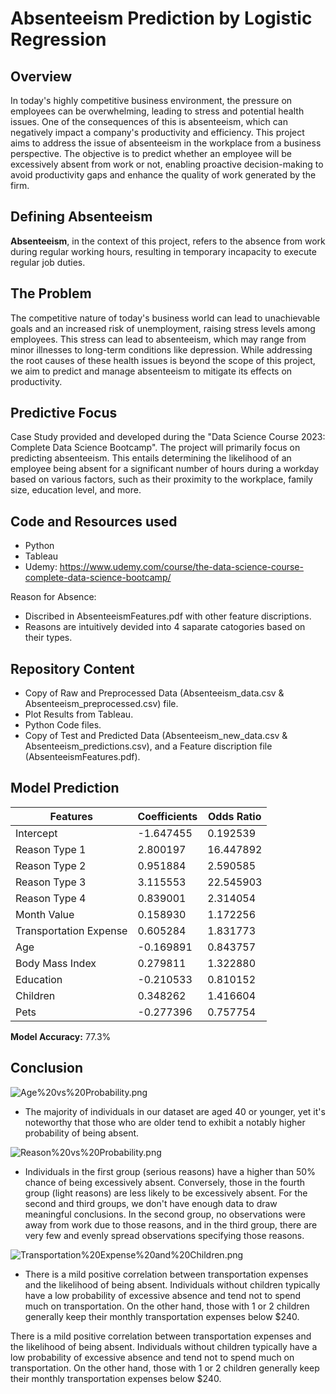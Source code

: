 # Absenteeism Prediction by Logistic Regression

## Overview

In today's highly competitive business environment, the pressure on employees can be overwhelming, leading to stress and potential health issues. One of the consequences of this is absenteeism, which can negatively impact a company's productivity and efficiency. This project aims to address the issue of absenteeism in the workplace from a business perspective. The objective is to predict whether an employee will be excessively absent from work or not, enabling proactive decision-making to avoid productivity gaps and enhance the quality of work generated by the firm.

## Defining Absenteeism

**Absenteeism**, in the context of this project, refers to the absence from work during regular working hours, resulting in temporary incapacity to execute regular job duties.

## The Problem

The competitive nature of today's business world can lead to unachievable goals and an increased risk of unemployment, raising stress levels among employees. This stress can lead to absenteeism, which may range from minor illnesses to long-term conditions like depression. While addressing the root causes of these health issues is beyond the scope of this project, we aim to predict and manage absenteeism to mitigate its effects on productivity.

## Predictive Focus

Case Study provided and developed during the "Data Science Course 2023: Complete Data Science Bootcamp". The project will primarily focus on predicting absenteeism. This entails determining the likelihood of an employee being absent for a significant number of hours during a workday based on various factors, such as their proximity to the workplace, family size, education level, and more.

## Code and Resources used
- Python
- Tableau
- Udemy: https://www.udemy.com/course/the-data-science-course-complete-data-science-bootcamp/

Reason for Absence:
   - Discribed in AbsenteeismFeatures.pdf with other feature discriptions.
   - Reasons are intuitively devided into 4 saparate catogories based on their types.

## Repository Content
- Copy of Raw and Preprocessed Data (Absenteeism_data.csv & Absenteeism_preprocessed.csv) file.
- Plot Results from Tableau.
- Python Code files.
- Copy of Test and Predicted Data (Absenteeism_new_data.csv & Absenteeism_predictions.csv), and a Feature discription file (AbsenteeismFeatures.pdf).


## Model Prediction

|Features	|Coefficients|	Odds Ratio|
|---------------|-----------|--------------|
|	Intercept	|-1.647455|	0.192539|
|	Reason Type 1|	2.800197|	16.447892|
|	Reason Type 2|	0.951884|	2.590585|
|	Reason Type 3|	3.115553|	22.545903|
|	Reason Type 4|	0.839001|	2.314054|
|	Month Value	|0.158930|	1.172256|
|	Transportation Expense|	0.605284|	1.831773|
|	Age|	-0.169891|	0.843757|
|	Body Mass Index|	0.279811|	1.322880|
|	Education|	-0.210533|	0.810152|
|	Children|	0.348262|	1.416604|
|	Pets|	-0.277396|	0.757754|

**Model Accuracy:** 77.3%

## Conclusion

![Age%20vs%20Probability.png](attachment:Age%20vs%20Probability.png)
- The majority of individuals in our dataset are aged 40 or younger, yet it's noteworthy that those who are older tend to exhibit a notably higher probability of being absent.


![Reason%20vs%20Probability.png](attachment:Reason%20vs%20Probability.png)
- Individuals in the first group (serious reasons) have a higher than 50% chance of being excessively absent. Conversely, those in the fourth group (light reasons) are less likely to be excessively absent. For the second and third groups, we don't have enough data to draw meaningful conclusions. In the second group, no observations were away from work due to those reasons, and in the third group, there are very few and evenly spread observations specifying those reasons.

![Transportation%20Expense%20and%20Children.png](attachment:Transportation%20Expense%20and%20Children.png)
- There is a mild positive correlation between transportation expenses and the likelihood of being absent. Individuals without children typically have a low probability of excessive absence and tend not to spend much on transportation. On the other hand, those with 1 or 2 children generally keep their monthly transportation expenses below $240.


There is a mild positive correlation between transportation expenses and the likelihood of being absent. Individuals without children typically have a low probability of excessive absence and tend not to spend much on transportation. On the other hand, those with 1 or 2 children generally keep their monthly transportation expenses below $240.
